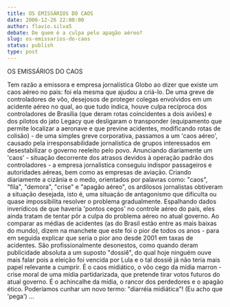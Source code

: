 ```yaml
---
title: OS EMISSÁRIOS DO CAOS
date: 2006-12-26 22:00:00
author: flavio.silva5
debate: De quem é a culpa pelo apagão aéreo?
slug: os-emissarios-do-caos
status: publish 
type: post
---
```


OS EMISSÁRIOS DO CAOS  

  

 Tem razão a emissora e empresa jornalística Globo ao dizer que existe um caos aéreo no pais: foi ela mesma que ajudou a criá-lo. De uma greve de controladores de vôo, desejosos de proteger colegas envolvidos em um acidente aéreo no qual, ao que tudo indica, houve culpa recíproca dos controladores de Brasília (que deram rotas coincidentes a dois aviões) e dos pilotos do jato Legacy que desligaram o transponder (equipamento que permite localizar a aeronave e que previne acidentes, modificando rotas de colisão) - de uma simples greve corporativa, passamos a um 'caos aéreo', causado pela irresponsabilidade jornalística de grupos interessados em desestabilizar o governo reeleito pelo povo. Anunciando diariamente um 'caos' - situação decorrente dos atrasos devidos à operação padrão dos controladores - a empresa jornalística conseguiu indispor passageiros e autoridades aéreas, bem como as empresas de aviação. Criando diariamente a cizânia e o medo, orientados por palavras como: "caos", "fila", "demora", "crise" e "apagão aéreo", os ardilosos jornalistas obtiveram a situação desejada, isto é, uma situação de antagonismo que dificulta ou quase impossibilita resolver o problema gradualmente. Espalhando dados inverídicos de que haveria 'pontos cegos' no controle aéreo do país, eles ainda tratam de tentar pôr a culpa do problema aéreo no atual governo. Ao comparar as médias de acidentes (as do Brasil estão entre as mais baixas do mundo), dizem na manchete que este foi o pior de todos os anos - para em seguida explicar que seria o pior ano desde 2001 em taxas de acidentes. São profissionalmente desonestos, como quando deram publicidade absoluta a um suposto "dossiê", do qual hoje ninguém ouve mais falar pois a eleição foi vencida por Lula e o tal dossiê já não teria mais papel relevante a cumprir. É o caos midiático, o vôo cego da mídia marron - crise moral de uma mídia partidarizada, que pretende tirar votos futuros do atual governo. É o achincalhe da mídia, o rancor dos perdedores e o apagão ético. Poderíamos cunhar um novo termo: "diarréia midiática"! (Eu acho que 'pega') ...
